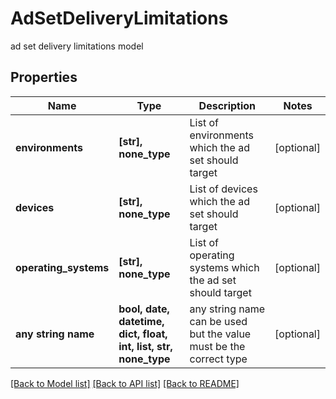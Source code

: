 # AdSetDeliveryLimitations

ad set delivery limitations model

## Properties
Name | Type | Description | Notes
------------ | ------------- | ------------- | -------------
**environments** | **[str], none_type** | List of environments which the ad set should target | [optional] 
**devices** | **[str], none_type** | List of devices which the ad set should target | [optional] 
**operating_systems** | **[str], none_type** | List of operating systems which the ad set should target | [optional] 
**any string name** | **bool, date, datetime, dict, float, int, list, str, none_type** | any string name can be used but the value must be the correct type | [optional]

[[Back to Model list]](../README.md#documentation-for-models) [[Back to API list]](../README.md#documentation-for-api-endpoints) [[Back to README]](../README.md)


